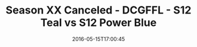 ---
title: Season XX Canceled - DCGFFL - S12 Teal vs S12 Power Blue
teams-score:
- team: _teams/s12-teal.md
  score:
- team: _teams/s12-power-blue.md
  score: 18
mvp: ''
game-ball: ''
sportsperson: ''
season: 12
week:
date: '2016-05-15T17:00:45'
pageid: season-12-playoffs-may-15-2016-4185-vs-4189
---